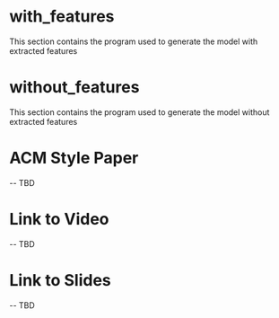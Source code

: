 # with_features
This section contains the program used to generate the model with extracted features
# without_features
This section contains the program used to generate the model without extracted features
# ACM Style Paper
-- TBD
# Link to Video
-- TBD 
# Link to Slides
-- TBD
